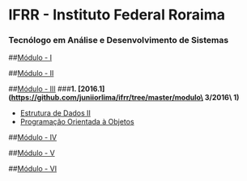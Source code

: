 # IFRR - Instituto Federal Roraima
### Tecnólogo em Análise e Desenvolvimento de Sistemas


##[Módulo - I](https://github.com/juniiorlima/ifrr/tree/master/modulo%201)

##[Módulo - II](https://github.com/juniiorlima/ifrr/tree/master/modulo%202)

##[Módulo - III](https://github.com/juniiorlima/ifrr/tree/master/modulo%203)
###**1. [2016.1](https://github.com/juniiorlima/ifrr/tree/master/modulo\ 3/2016\ 1)**
* [Estrutura de Dados II](https://github.com/juniiorlima/ifrr/tree/master/modulo%203/2016.1/)
* [Programação Orientada à Objetos](https://github.com/juniiorlima/ifrr/tree/master/modulo%203/2016.1/poo)

##[Módulo - IV](https://github.com/juniiorlima/ifrr/tree/master/modulo%204)

##[Módulo - V](https://github.com/juniiorlima/ifrr/tree/master/modulo%205)

##[Módulo - VI](https://github.com/juniiorlima/ifrr/tree/master/modulo%206)